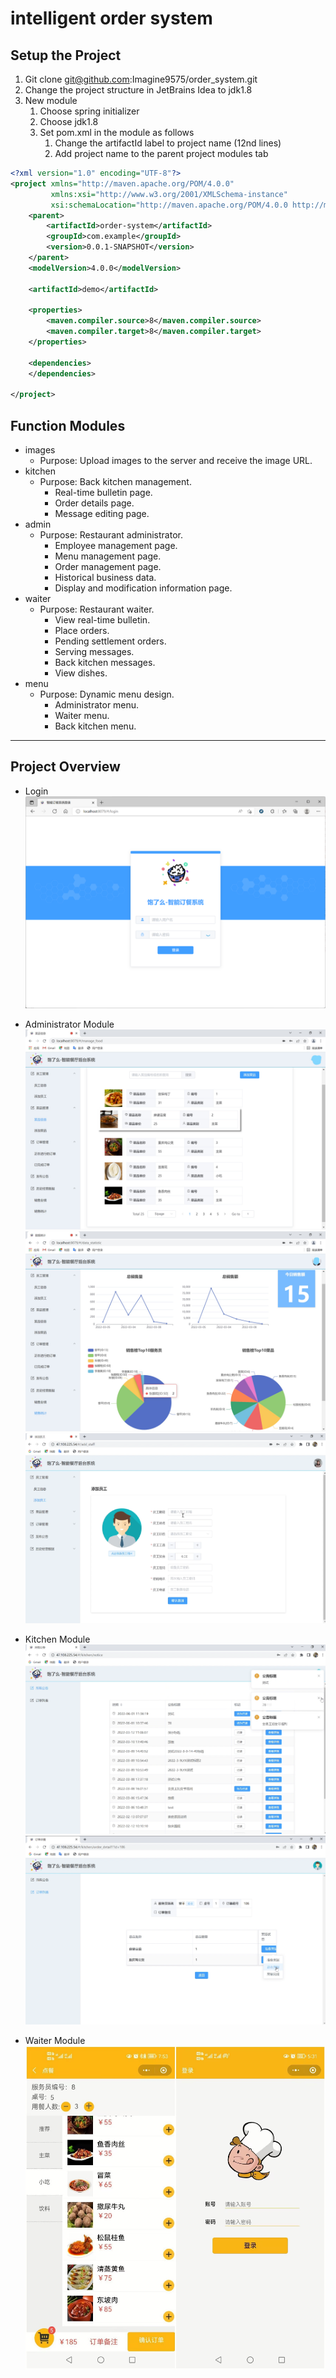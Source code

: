 # intelligent order system

## Setup the Project

1. Git clone git@github.com:Imagine9575/order_system.git
2. Change the project structure in JetBrains Idea to jdk1.8
3. New module
   1. Choose spring initializer
   2. Choose jdk1.8
   3. Set pom.xml in the module as follows
      1. Change the artifactId label to project name (12nd lines)
      2. Add <module>project name</module> to the parent project modules tab

```xml
<?xml version="1.0" encoding="UTF-8"?>
<project xmlns="http://maven.apache.org/POM/4.0.0"
         xmlns:xsi="http://www.w3.org/2001/XMLSchema-instance"
         xsi:schemaLocation="http://maven.apache.org/POM/4.0.0 http://maven.apache.org/xsd/maven-4.0.0.xsd">
    <parent>
        <artifactId>order-system</artifactId>
        <groupId>com.example</groupId>
        <version>0.0.1-SNAPSHOT</version>
    </parent>
    <modelVersion>4.0.0</modelVersion>

    <artifactId>demo</artifactId>

    <properties>
        <maven.compiler.source>8</maven.compiler.source>
        <maven.compiler.target>8</maven.compiler.target>
    </properties>

    <dependencies>
    </dependencies>

</project>
```

## Function Modules
<!-- 
* images
  * 用途：图片上传到服务器，返回图片 url
* kitchen
  * 用途：后厨管理
    * 实时公告页面
    * 订单详情页面
    * 消息编辑页面
* admin
  * 用途：餐厅管理员
    * 员工管理页面
    * 菜单管理页面
    * 订单管理页面
    * 历史经营数据
    * 展示与更改信息页面
* waiter
  * 用途：餐厅服务员
    * 查看实时公告
    * 点餐
    * 待结算订单
    * 传菜消息
    * 后厨消息
    * 查看菜品
* menu
  * 用途：动态菜单设计
    * 管理员菜单
    * 服务员菜单
    * 后厨菜单 
-->
* images
  * Purpose: Upload images to the server and receive the image URL.
* kitchen
  * Purpose: Back kitchen management.
    * Real-time bulletin page.
    * Order details page.
    * Message editing page.
* admin
  * Purpose: Restaurant administrator.
    * Employee management page.
    * Menu management page.
    * Order management page.
    * Historical business data.
    * Display and modification information page.
* waiter
  * Purpose: Restaurant waiter.
    * View real-time bulletin.
    * Place orders.
    * Pending settlement orders.
    * Serving messages.
    * Back kitchen messages.
    * View dishes.
* menu
  * Purpose: Dynamic menu design.
    * Administrator menu.
    * Waiter menu.
    * Back kitchen menu.

---

## Project Overview
<!-- 
* 登录
  ![img](https://github.com/Hello-Imagine/order_system/blob/main/images/2.png)
* 管理员模块
  ![img](https://github.com/Hello-Imagine/order_system/blob/main/images/1.png)
  ![img](https://github.com/Hello-Imagine/order_system/blob/main/images/3.png)
  ![img](https://github.com/Hello-Imagine/order_system/blob/main/images/10.png)
* 后厨模块
  ![img](https://github.com/Hello-Imagine/order_system/blob/main/images/20.png)
  ![img](https://github.com/Hello-Imagine/order_system/blob/main/images/21.png)
* 服务员模块
  ![img](https://github.com/Hello-Imagine/order_system/blob/main/images/40.png) 
-->

* Login
  ![img](https://github.com/Hello-Imagine/order_system/blob/main/images/2.png)

* Administrator Module
  ![img](https://github.com/Hello-Imagine/order_system/blob/main/images/1.png)
  ![img](https://github.com/Hello-Imagine/order_system/blob/main/images/3.png)
  ![img](https://github.com/Hello-Imagine/order_system/blob/main/images/10.png)

* Kitchen Module
  ![img](https://github.com/Hello-Imagine/order_system/blob/main/images/20.png)
  ![img](https://github.com/Hello-Imagine/order_system/blob/main/images/21.png)

* Waiter Module
  ![img](https://github.com/Hello-Imagine/order_system/blob/main/images/40.jpg)
